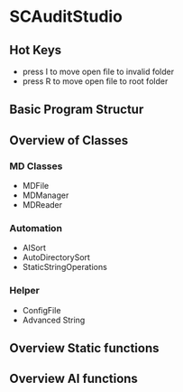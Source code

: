 # SCAuditStudio
## Hot Keys
- press I to move open file to invalid folder
- press R to move open file to root folder
## Basic Program Structur

## Overview of Classes
### MD Classes
- MDFile
- MDManager
- MDReader
### Automation
- AISort
- AutoDirectorySort
- StaticStringOperations
### Helper
- ConfigFile
- Advanced String

## Overview Static functions

## Overview AI functions

